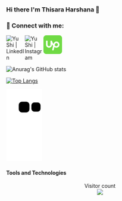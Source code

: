 ### Hi there I'm Thisara Harshana 👋

<!--
**TABEYWICKRAMA/TABEYWICKRAMA** is a ✨ _special_ ✨ repository because its `README.md` (this file) appears on your GitHub profile.

Here are some ideas to get you started:

- 🔭 I’m currently working on ...
- 🌱 I’m currently learning ...
- 👯 I’m looking to collaborate on ...
- 🤔 I’m looking for help with ...
- 💬 Ask me about ...
- 📫 How to reach me: ...
- 😄 Pronouns: ...
- ⚡ Fun fact: ...
-->
### 🤝 Connect with me:

<a href="https://www.linkedin.com/in/thisara-harshana-abeywickrama-b851961b4/"><img align="left" src="https://raw.githubusercontent.com/yushi1007/yushi1007/main/images/linkedin.svg" alt="Yu Shi | LinkedIn" width="50px"/></a>

<a href="https://www.facebook.com/thisaraharshana.abeywickrama.1/"><img align="left" src="https://cdn-icons-png.flaticon.com/512/124/124010.png" alt="Yu Shi | Instagram" width="50px"/></a>

<a href="https://www.upwork.com/"><img align="left" src="https://raw.githubusercontent.com/TABEYWICKRAMA/GitHub_Images/12511208945ec2cd343d16a301b9592f6f20754b/upwork-tile.svg" alt="Yu Shi | Instagram" width="50px"/></a>

</br>
</br>
</br>
</br>
<p align="left">
  <img src="https://github-readme-stats.vercel.app/api?username=TABEYWICKRAMA&show_icons=true&theme=radical" alt="Anurag's GitHub stats">
</p>

[![Top Langs](https://github-readme-stats.vercel.app/api/top-langs/?username=TABEYWICKRAMA&layout=compact)](https://github.com/TABEYWICKRAMA)

![Snake animation](https://github.com/TABEYWICKRAMA/TABEYWICKRAMA/blob/output/github-contribution-grid-snake.svg)

#### Tools and Technologies


<p align="center"> 
  Visitor count<br>
<img src="https://profile-counter.glitch.me/TABEYWICKRAMA/count.svg" />
</p>










